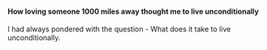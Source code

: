 #### How loving someone 1000 miles away thought me to live unconditionally

I had always pondered with the question - What does it take to live unconditionally.

